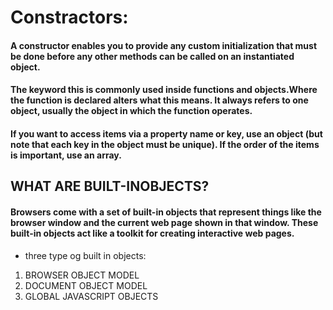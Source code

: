 # Constractors:
#### A constructor enables you to provide any custom initialization that must be done before any other methods can be called on an instantiated object.
#### The keyword this is commonly used inside functions and objects.Where the function is declared alters what this means. It always refers to one object, usually the object in which the function operates. 
#### If you want to access items via a property name or key, use an object (but note that each key in the object must be unique). If the order of the items is important, use an array. 

## WHAT ARE BUILT-INOBJECTS?
#### Browsers come with a set of built-in objects that represent things like the browser window and the current web page shown in that window. These built-in objects act like a toolkit for creating interactive web pages. 

- three type og built in objects:
1. BROWSER OBJECT MODEL
2. DOCUMENT OBJECT MODEL
3. GLOBAL JAVASCRIPT OBJECTS 